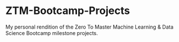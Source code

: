 # ZTM-Bootcamp-Projects
My personal rendition of the Zero To Master Machine Learning &amp; Data Science Bootcamp milestone projects.
